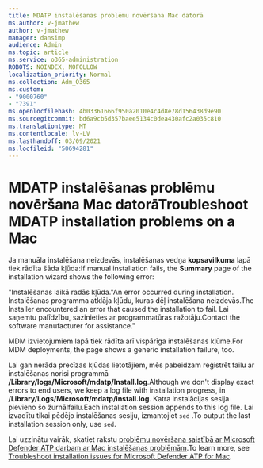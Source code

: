 ```yaml
---
title: MDATP instalēšanas problēmu novēršana Mac datorā
ms.author: v-jmathew
author: v-jmathew
manager: dansimp
audience: Admin
ms.topic: article
ms.service: o365-administration
ROBOTS: NOINDEX, NOFOLLOW
localization_priority: Normal
ms.collection: Adm_O365
ms.custom:
- "9000760"
- "7391"
ms.openlocfilehash: 4b03361666f950a2010e4c4d8e78d156438d9e90
ms.sourcegitcommit: bd6a9cb5d357baee5134c0dea430afc2a035c810
ms.translationtype: MT
ms.contentlocale: lv-LV
ms.lasthandoff: 03/09/2021
ms.locfileid: "50694281"
---
```

# <a name="troubleshoot-mdatp-installation-problems-on-a-mac"></a><span data-ttu-id="0f6c0-102">MDATP instalēšanas problēmu novēršana Mac datorā</span><span class="sxs-lookup"><span data-stu-id="0f6c0-102">Troubleshoot MDATP installation problems on a Mac</span></span>

<span data-ttu-id="0f6c0-103">Ja manuāla instalēšana neizdevās, instalēšanas vedņa **kopsavilkuma** lapā tiek rādīta šāda kļūda:</span><span class="sxs-lookup"><span data-stu-id="0f6c0-103">If manual installation fails, the **Summary** page of the installation wizard shows the following error:</span></span>

<span data-ttu-id="0f6c0-104">"Instalēšanas laikā radās kļūda.</span><span class="sxs-lookup"><span data-stu-id="0f6c0-104">"An error occurred during installation.</span></span> <span data-ttu-id="0f6c0-105">Instalēšanas programma atklāja kļūdu, kuras dēļ instalēšana neizdevās.</span><span class="sxs-lookup"><span data-stu-id="0f6c0-105">The Installer encountered an error that caused the installation to fail.</span></span> <span data-ttu-id="0f6c0-106">Lai saņemtu palīdzību, sazinieties ar programmatūras ražotāju.</span><span class="sxs-lookup"><span data-stu-id="0f6c0-106">Contact the software manufacturer for assistance."</span></span>

<span data-ttu-id="0f6c0-107">MDM izvietojumiem lapā tiek rādīta arī vispārīga instalēšanas kļūme.</span><span class="sxs-lookup"><span data-stu-id="0f6c0-107">For MDM deployments, the page shows a generic installation failure, too.</span></span>

<span data-ttu-id="0f6c0-108">Lai gan nerāda precīzas kļūdas lietotājiem, mēs pabeidzam reģistrēt failu ar instalēšanas norisi programmā **/Library/logs/Microsoft/mdatp/Install.log**.</span><span class="sxs-lookup"><span data-stu-id="0f6c0-108">Although we don't display exact errors to end users, we keep a log file with installation progress, in **/Library/Logs/Microsoft/mdatp/install.log**.</span></span> <span data-ttu-id="0f6c0-109">Katra instalācijas sesija pievieno šo žurnālfailu.</span><span class="sxs-lookup"><span data-stu-id="0f6c0-109">Each installation session appends to this log file.</span></span> <span data-ttu-id="0f6c0-110">Lai izvadītu tikai pēdējo instalēšanas sesiju, izmantojiet `sed` .</span><span class="sxs-lookup"><span data-stu-id="0f6c0-110">To output the last installation session only, use `sed`.</span></span>

<span data-ttu-id="0f6c0-111">Lai uzzinātu vairāk, skatiet rakstu [problēmu novēršana saistībā ar Microsoft Defender ATP darbam ar Mac instalēšanas problēmām](https://go.microsoft.com/fwlink/?linkid=2144615).</span><span class="sxs-lookup"><span data-stu-id="0f6c0-111">To learn more, see [Troubleshoot installation issues for Microsoft Defender ATP for Mac](https://go.microsoft.com/fwlink/?linkid=2144615).</span></span>

